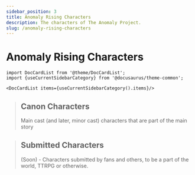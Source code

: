 ```yaml
---
sidebar_position: 3
title: Anomaly Rising Characters
description: The characters of The Anomaly Project.
slug: /anomaly-rising-characters
---
```


# Anomaly Rising Characters

```mdx-code-block
import DocCardList from '@theme/DocCardList';
import {useCurrentSidebarCategory} from '@docusaurus/theme-common';

<DocCardList items={useCurrentSidebarCategory().items}/>
```

> ## Canon Characters
> Main cast (and later, minor cast) characters that are part of the main story

> ## Submitted Characters
> (Soon) - Characters submitted by fans and others, to be a part of the world, TTRPG or otherwise.

